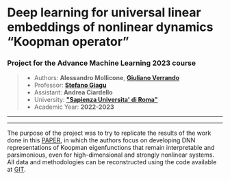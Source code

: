 # Deep learning for universal linear embeddings of nonlinear dynamics “Koopman operator”

### Project for the Advance Machine Learning 2023 course

> * Authors:    **Alessandro Mollicone**, [**Giuliano Verrando**](https://github.com/GVoreste)
> * Professor:  [**Stefano Giagu**](https://github.com/stefanogiagu)
> * Assistant:  **Andrea Ciardello**
> * University: **["Sapienza Universita' di Roma"](https://www.phys.uniroma1.it/fisica/)**
> * Academic Year: **2022-2023**

---

---

The purpose of the project was to try to replicate the results of the work done in this [PAPER](https://www.nature.com/articles/s41467-018-07210-0), in which the authors focus on developing DNN representations of Koopman eigenfunctions that remain interpretable and parsimonious, even for high-dimensional and strongly nonlinear systems. All data and methodologies can be reconstructed using the code available at [GIT](https://github.com/BethanyL/DeepKoopman).
